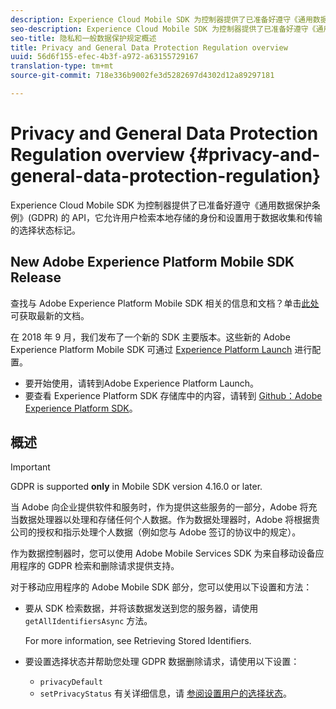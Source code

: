 ```yaml
---
description: Experience Cloud Mobile SDK 为控制器提供了已准备好遵守《通用数据保护条例》(GDPR) 的 API，它允许用户检索本地存储的身份和设置用于数据收集和传输的选择状态标记。
seo-description: Experience Cloud Mobile SDK 为控制器提供了已准备好遵守《通用数据保护条例》(GDPR) 的 API，它允许用户检索本地存储的身份和设置用于数据收集和传输的选择状态标记。
seo-title: 隐私和一般数据保护规定概述
title: Privacy and General Data Protection Regulation overview
uuid: 56d6f155-efec-4b3f-a972-a63155729167
translation-type: tm+mt
source-git-commit: 718e336b9002fe3d5282697d4302d12a89297181

---
```



# Privacy and General Data Protection Regulation overview {#privacy-and-general-data-protection-regulation}

Experience Cloud Mobile SDK 为控制器提供了已准备好遵守《通用数据保护条例》(GDPR) 的 API，它允许用户检索本地存储的身份和设置用于数据收集和传输的选择状态标记。

## New Adobe Experience Platform Mobile SDK Release

查找与 Adobe Experience Platform Mobile SDK 相关的信息和文档？单击[此处](https://aep-sdks.gitbook.io/docs/)可获取最新的文档。

在 2018 年 9 月，我们发布了一个新的 SDK 主要版本。这些新的 Adobe Experience Platform Mobile SDK 可通过 [Experience Platform Launch](https://www.adobe.com/experience-platform/launch.html) 进行配置。

* 要开始使用，请转到Adobe Experience Platform Launch。
* 要查看 Experience Platform SDK 存储库中的内容，请转到 [Github：Adobe Experience Platform SDK](https://github.com/Adobe-Marketing-Cloud/acp-sdks)。

## 概述

>[!IMPORTANT]
>
>GDPR is supported **only** in Mobile SDK version 4.16.0 or later.

当 Adobe 向企业提供软件和服务时，作为提供这些服务的一部分，Adobe 将充当数据处理器以处理和存储任何个人数据。作为数据处理器时，Adobe 将根据贵公司的授权和指示处理个人数据（例如您与 Adobe 签订的协议中的规定）。

作为数据控制器时，您可以使用 Adobe Mobile Services SDK 为来自移动设备应用程序的 GDPR 检索和删除请求提供支持。

对于移动应用程序的 Adobe Mobile SDK 部分，您可以使用以下设置和方法：

* 要从 SDK 检索数据，并将该数据发送到您的服务器，请使用 `getAllIdentifiersAsync` 方法。

   For more information, see Retrieving Stored Identifiers.[](/help/android/c-mob-privacy-gdpr-android/c-mob-gdpr-ret-stored-ids-android.md)

* 要设置选择状态并帮助您处理 GDPR 数据删除请求，请使用以下设置：

   * `privacyDefault`
   * `setPrivacyStatus`
   有关详细信息，请 [参阅设置用户的选择状态](/help/android/c-mob-privacy-gdpr-android/privacy.md)。